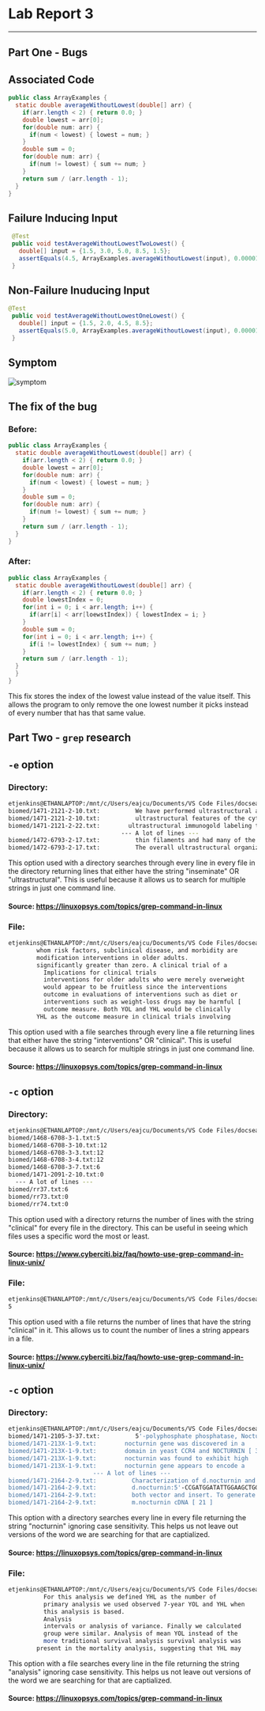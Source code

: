 # Lab Report 3
---
## Part One - Bugs
## Associated Code
```java
public class ArrayExamples {
  static double averageWithoutLowest(double[] arr) {
    if(arr.length < 2) { return 0.0; }
    double lowest = arr[0];
    for(double num: arr) {
      if(num < lowest) { lowest = num; }
    }
    double sum = 0;
    for(double num: arr) {
      if(num != lowest) { sum += num; }
    }
    return sum / (arr.length - 1);
  }
}
```
## Failure Inducing Input
```java
 @Test
 public void testAverageWithoutLowestTwoLowest() {
   double[] input = {1.5, 3.0, 5.0, 8.5, 1.5};
   assertEquals(4.5, ArrayExamples.averageWithoutLowest(input), 0.00001);
 }
```
## Non-Failure Inuducing Input
```java
@Test
 public void testAverageWithoutLowestOneLowest() {
   double[] input = {1.5, 2.0, 4.5, 8.5};
   assertEquals(5.0, ArrayExamples.averageWithoutLowest(input), 0.00001);
 }
```
## Symptom
![symptom](SymptomAverage.png)
## The fix of the bug
### Before:
```java
public class ArrayExamples {
  static double averageWithoutLowest(double[] arr) {
    if(arr.length < 2) { return 0.0; }
    double lowest = arr[0];
    for(double num: arr) {
      if(num < lowest) { lowest = num; }
    }
    double sum = 0;
    for(double num: arr) {
      if(num != lowest) { sum += num; }
    }
    return sum / (arr.length - 1);
  }
}
```
### After:
```java
public class ArrayExamples {
  static double averageWithoutLowest(double[] arr) {
    if(arr.length < 2) { return 0.0; }
    double lowestIndex = 0;
    for(int i = 0; i < arr.length; i++) {
      if(arr[i] < arr[loewstIndex]) { lowestIndex = i; }
    }
    double sum = 0;
    for(int i = 0; i < arr.length; i++) {
      if(i != lowestIndex) { sum += num; }
    }
    return sum / (arr.length - 1);
  }
  }
}
```
This fix stores the index of the lowest value instead of the value itself. This allows the program to only remove the one lowest number it picks instead of every number that has that same value.
## Part Two - `grep` research
## `-e` option
### Directory:
```bash
etjenkins@ETHANLAPTOP:/mnt/c/Users/eajcu/Documents/VS Code Files/docsearch/technical$ grep -r -e inseminate -e ultrastructural biomed
biomed/1471-2121-2-10.txt:          We have performed ultrastructural analysis by SEM of
biomed/1471-2121-2-10.txt:          ultrastructural features of the cytoskeleton,
biomed/1471-2121-2-22.txt:        ultrastructural immunogold labeling techniques especially
                                --- A lot of lines ---
biomed/1472-6793-2-17.txt:          thin filaments and had many of the ultrastructural
biomed/1472-6793-2-17.txt:          The overall ultrastructural organization of the
```
This option used with a directory searches through every line in every file in the directory returning lines that either have the string "inseminate" OR "ultrastructural". This is useful because it allows us to search for multiple strings in just one command line.
#### Source: https://linuxopsys.com/topics/grep-command-in-linux

### File:
```bash
etjenkins@ETHANLAPTOP:/mnt/c/Users/eajcu/Documents/VS Code Files/docsearch/technical$ grep -e interventions -e clinical biomed/1468-6708-3-1.txt
        whom risk factors, subclinical disease, and morbidity are
        modification interventions in older adults.
        significantly greater than zero. A clinical trial of a
          Implications for clinical trials
          interventions for older adults who were merely overweight
          would appear to be fruitless since the interventions
          outcome in evaluations of interventions such as diet or
          interventions such as weight-loss drugs may be harmful [
          outcome measure. Both YOL and YHL would be clinically
        YHL as the outcome measure in clinical trials involving
```
This option used with a file searches through every line a file returning lines that either have the string "interventions" OR "clinical". This is useful because it allows us to search for multiple strings in just one command line.
#### Source: https://linuxopsys.com/topics/grep-command-in-linux

## `-c` option
### Directory:
```bash
etjenkins@ETHANLAPTOP:/mnt/c/Users/eajcu/Documents/VS Code Files/docsearch/technical$ grep -r -c "clinical" biomed/
biomed/1468-6708-3-1.txt:5
biomed/1468-6708-3-10.txt:12
biomed/1468-6708-3-3.txt:12
biomed/1468-6708-3-4.txt:12
biomed/1468-6708-3-7.txt:6
biomed/1471-2091-2-10.txt:0
  --- A lot of lines ---
biomed/rr37.txt:6
biomed/rr73.txt:0
biomed/rr74.txt:0
```
This option used with a directory returns the number of lines with the string "clinical" for every file in the directory. This can be useful in seeing which files uses a specific word the most or least.
#### Source: https://www.cyberciti.biz/faq/howto-use-grep-command-in-linux-unix/
### File:
```bash
etjenkins@ETHANLAPTOP:/mnt/c/Users/eajcu/Documents/VS Code Files/docsearch/technical$ grep -c "clinical" biomed/1468-6708-3-1.txt
5
```
This option used with a file returns the number of lines that have the string "clinical" in it. This allows us to count the number of lines a string appears in a file.
#### Source: https://www.cyberciti.biz/faq/howto-use-grep-command-in-linux-unix/

## `-c` option
### Directory:
```bash
etjenkins@ETHANLAPTOP:/mnt/c/Users/eajcu/Documents/VS Code Files/docsearch/technical$ grep -r -i nocturnin biomed/
biomed/1471-2105-3-37.txt:          5'-polyphosphate phosphatase, Nocturnin, CCR4, cytolethal
biomed/1471-213X-1-9.txt:        nocturnin gene was discovered in a
biomed/1471-213X-1-9.txt:        domain in yeast CCR4 and NOCTURNIN [ 36]. CCR4 is thought
biomed/1471-213X-1-9.txt:        nocturnin was found to exhibit high
biomed/1471-213X-1-9.txt:        nocturnin gene appears to encode a
                        --- A lot of lines ---
biomed/1471-2164-2-9.txt:          Characterization of d.nocturnin and dCCR4 cDNAs was
biomed/1471-2164-2-9.txt:          d.nocturnin:5'-CCGATGGATATTGGAAGCTGGG-3',
biomed/1471-2164-2-9.txt:          both vector and insert. To generate pGa14-m.nocturnin, a
biomed/1471-2164-2-9.txt:          m.nocturnin cDNA [ 21 ]
```
This option with a directory searches every line in every file returning the string "nocturnin" ignoring case sensitivity. This helps us not leave out versions of the word we are searching for that are captialized.
#### Source: https://linuxopsys.com/topics/grep-command-in-linux

### File:
```bash
etjenkins@ETHANLAPTOP:/mnt/c/Users/eajcu/Documents/VS Code Files/docsearch/technical$ grep -i analysis biomed/1468-6708-3-1.txt
          For this analysis we defined YHL as the number of
          primary analysis we used observed 7-year YOL and YHL when
          this analysis is based.
          Analysis
          intervals or analysis of variance. Finally we calculated
          group were similar. Analysis of mean YOL instead of the
          more traditional survival analysis survival analysis was
        present in the mortality analysis, suggesting that YHL may
```
This option with a file searches every line in the file returning the string "analysis" ignoring case sensitivity. This helps us not leave out versions of the word we are searching for that are captialized.
#### Source: https://linuxopsys.com/topics/grep-command-in-linux
